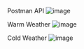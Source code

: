 Postman API
![image](https://user-images.githubusercontent.com/99519266/203858112-b1f65aec-442e-4810-b75f-7c4dcfcb8ffb.png)


Warm Weather
![image](https://user-images.githubusercontent.com/99519266/203858131-810aa850-f199-4941-97e1-1727b07a1908.png)


Cold Weather
![image](https://user-images.githubusercontent.com/99519266/203858141-f8b6a905-e1a0-4c7a-a89f-b81402ae3bb0.png)
